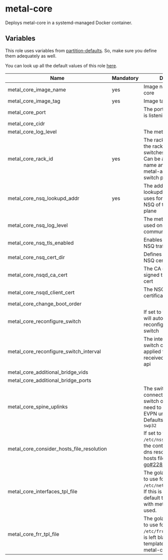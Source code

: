 # metal-core

Deploys metal-core in a systemd-managed Docker container.

## Variables

This role uses variables from [partition-defaults](/partition). So, make sure you define them adequately as well.

You can look up all the default values of this role [here](defaults/main/main.yaml).

| Name                                      | Mandatory | Description                                                                                                                                                            |
| ----------------------------------------- | --------- | ---------------------------------------------------------------------------------------------------------------------------------------------------------------------- |
| metal_core_image_name                     | yes       | Image name of metal-core                                                                                                                                               |
| metal_core_image_tag                      | yes       | Image tag of metal-core                                                                                                                                                |
| metal_core_port                           |           | The port that metal-core is listening on                                                                                                                               |
| metal_core_cidr                           |           |                                                                                                                                                                        |
| metal_core_log_level                      |           | The metal-core log level                                                                                                                                               |
| metal_core_rack_id                        | yes       | The rack id describing the rack in which the leaf switches are contained. Can be a logical rack name and is used by the metal-api to identify the switch pair          |
| metal_core_nsq_lookupd_addr               | yes       | The address to the nsq-lookupd that metal-core uses for discovering the NSQ of the metal control plane                                                                 |
| metal_core_nsq_log_level                  |           | The metal-core log level used on NSQ communication                                                                                                                     |
| metal_core_nsq_tls_enabled                |           | Enables tls encryption on NSQ traffic                                                                                                                                  |
| metal_core_nsq_cert_dir                   |           | Defines the path of the NSQ certificates                                                                                                                               |
| metal_core_nsqd_ca_cert                   |           | The CA certificate that signed the NSQ client cert                                                                                                                     |
| metal_core_nsqd_client_cert               |           | The NSQ client certificate                                                                                                                                             |
| metal_core_change_boot_order              |           |                                                                                                                                                                        |
| metal_core_reconfigure_switch             |           | If set to true, metal-core will automatically reconfigure files on the switch                                                                                          |
| metal_core_reconfigure_switch_interval    |           | The interval in which the switch config gets applied from information received from the metal-api                                                                      |
| metal_core_additional_bridge_vids         |           |                                                                                                                                                                        |
| metal_core_additional_bridge_ports        |           |                                                                                                                                                                        |
| metal_core_spine_uplinks                   |           | The switch ports that connect a leaf to a spine switch or other ports that need to be part of the EVPN underlay fabric. Defaults to `swp31` and `swp32` |
| metal_core_consider_hosts_file_resolution |           | If set to true mounts `/etc/nsswitch.conf` into the container to enable dns resolution with the hosts file (see [go#22846](https://github.com/golang/go/issues/22846)) |
| metal_core_interfaces_tpl_file            |           | The golang template file to use for rendering `/etc/network/interfaces`. If this is left blank the default template shipped with metal-core will be used. |
| metal_core_frr_tpl_file                   |           | The golang template file to use for rendering `/etc/frr/frr.conf`. If this is left blank the default template shipped with metal-core will be used. |
